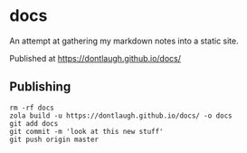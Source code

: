 # docs

An attempt at gathering my markdown notes into a static site.

Published at https://dontlaugh.github.io/docs/


## Publishing

```
rm -rf docs
zola build -u https://dontlaugh.github.io/docs/ -o docs
git add docs
git commit -m 'look at this new stuff'
git push origin master
```

